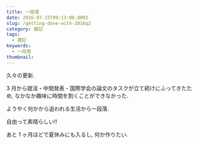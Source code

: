 ```yaml
---
title: 一段落
date: 2016-07-15T09:13:00.000Z
slug: /getting-done-with-2016q2
category: 雑記
tags:
  - 雑記
keywords:
  - 一段落
thumbnail:
---
```


久々の更新.

3 月から就活・中間発表・国際学会の論文のタスクが立て続けにふってきたため, なかなか趣味に時間を割くことができなかった.

ようやく何かから追われる生活から一段落.

自由って素晴らしい!!

あと 1 ヶ月ほどで夏休みにも入るし, 何か作りたい.
